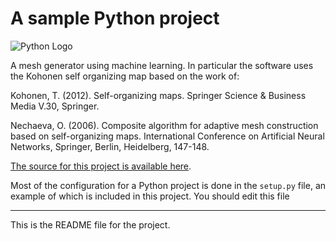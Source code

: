 # A sample Python project

![Python Logo](https://www.python.org/static/community_logos/python-logo.png "Sample inline image")

A mesh generator using machine learning. In particular the software uses the Kohonen self organizing map
based on the work of:

Kohonen, T. (2012). 
Self-organizing  maps.
Springer Science & Business Media V.30, Springer.

Nechaeva, O. (2006). 
Composite algorithm for adaptive mesh construction based on self-organizing maps. 
International Conference on Artificial Neural Networks, Springer, Berlin, Heidelberg, 147-148.

[The source for this project is available here][src].

Most of the configuration for a Python project is done in the `setup.py` file,
an example of which is included in this project. You should edit this file

----

This is the README file for the project.

[packaging guide]: https://packaging.python.org
[distribution tutorial]: https://packaging.python.org/tutorials/packaging-projects/
[src]: https://github.com/dzilles/grgen
[rst]: http://docutils.sourceforge.net/rst.html
[md]: https://tools.ietf.org/html/rfc7764#section-3.5 "CommonMark variant"
[md use]: https://packaging.python.org/specifications/core-metadata/#description-content-type-optional
